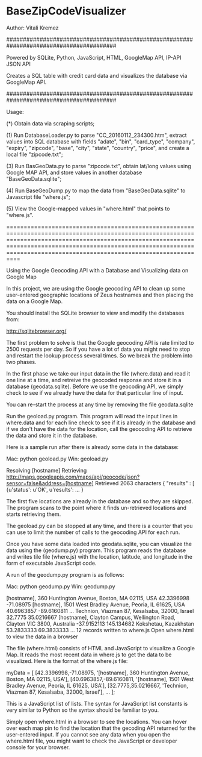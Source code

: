 # BaseZipCodeVisualizer 

Author: Vitali Kremez

#########################################################################################

Powered by SQLite, Python, JavaScript, HTML, GoogleMap API, IP-API JSON API

Creates a SQL table with credit card data and visualizes the database via GoogleMap API.

#########################################################################################

Usage:

(*) Obtain data via scraping scripts;

(1) Run DatabaseLoader.py to parse "CC_20160112_234300.htm", extract values into SQL database with fields "adate", "bin", "card_type", "company", "expiry", "zipcode", "base", "city", "state", "country", "price", and create a local file "zipcode.txt";

(3) Run BasGeoData.py to parse "zipcode.txt", obtain lat/long values using Google MAP API, and store values in another database "BaseGeoData.sqlite";

(4) Run BaseGeoDump.py to map the data from "BaseGeoData.sqlite" to Javascript file "where.js";

(5) View the Google-mapped values in "where.html" that points to "where.js".


==================================================================================================================================================================================================================================================================================


Using the Google Geocoding API with a Database and Visualizing data on Google Map

In this project, we are using the Google geocoding API to clean up some user-entered geographic locations of Zeus hostnames and then placing the data on a Google Map.

You should install the SQLite browser to view and modify the databases from:

http://sqlitebrowser.org/

The first problem to solve is that the Google geocoding API is rate limited to 2500 requests per day. So if you have a lot of data you might need to stop and restart the lookup process several times. So we break the problem into two phases.

In the first phase we take our input data in the file (where.data) and read it one line at a time, and retreive the geocoded response and store it in a database (geodata.sqlite). Before we use the geocoding API, we simply check to see if we already have the data for that particular line of input.

You can re-start the process at any time by removing the file geodata.sqlite

Run the geoload.py program. This program will read the input lines in where.data and for each line check to see if it is already in the database and if we don't have the data for the location, call the geocoding API to retrieve the data and store it in the database.

Here is a sample run after there is already some data in the database:

Mac: python geoload.py Win: geoload.py

Resolving [hostname] Retrieving http://maps.googleapis.com/maps/api/geocode/json?sensor=false&address=[hostname] Retrieved 2063 characters { "results" : [ {u'status': u'OK', u'results': ... }

The first five locations are already in the database and so they are skipped. The program scans to the point where it finds un-retrieved locations and starts retrieving them.

The geoload.py can be stopped at any time, and there is a counter that you can use to limit the number of calls to the geocoding API for each run.

Once you have some data loaded into geodata.sqlite, you can visualize the data using the (geodump.py) program. This program reads the database and writes tile file (where.js) with the location, latitude, and longitude in the form of executable JavaScript code.

A run of the geodump.py program is as follows:

Mac: python geodump.py Win: geodump.py

[hostname], 360 Huntington Avenue, Boston, MA 02115, USA 42.3396998 -71.08975 [hostname], 1501 West Bradley Avenue, Peoria, IL 61625, USA 40.6963857 -89.6160811 ... Technion, Viazman 87, Kesalsaba, 32000, Israel 32.7775 35.0216667 [hostname], Clayton Campus, Wellington Road, Clayton VIC 3800, Australia -37.9152113 145.134682 Kokshetau, Kazakhstan 53.2833333 69.3833333 ... 12 records written to where.js Open where.html to view the data in a browser

The file (where.html) consists of HTML and JavaScript to visualize a Google Map. It reads the most recent data in where.js to get the data to be visualized. Here is the format of the where.js file:

myData = [ [42.3396998,-71.08975, '[hostname], 360 Huntington Avenue, Boston, MA 02115, USA'], [40.6963857,-89.6160811, '[hostname], 1501 West Bradley Avenue, Peoria, IL 61625, USA'], [32.7775,35.0216667, 'Technion, Viazman 87, Kesalsaba, 32000, Israel'], ... ];

This is a JavaScript list of lists. The syntax for JavaScript list constants is very similar to Python so the syntax should be familiar to you.

Simply open where.html in a browser to see the locations. You can hover over each map pin to find the location that the gecoding API returned for the user-entered input. If you cannot see any data when you open the where.html file, you might want to check the JavaScript or developer console for your browser.
